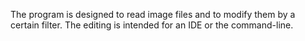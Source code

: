 The program is designed to read image files and to modify them by a certain filter.
The editing is intended for an IDE or the command-line.
